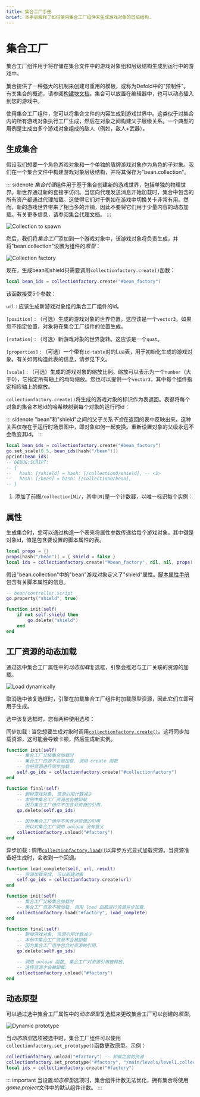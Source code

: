```yaml
---
title: 集合工厂手册
brief: 本手册解释了如何使用集合工厂组件来生成游戏对象的层级结构.
---
```


# 集合工厂

集合工厂组件用于将存储在集合文件中的游戏对象组和层级结构生成到运行中的游戏中。

集合提供了一种强大的机制来创建可重用的模板，或称为Defold中的"预制件"。有关集合的概述，请参阅[构建块文档](/manuals/building-blocks#collections)。集合可以放置在编辑器中，也可以动态插入到您的游戏中。

使用集合工厂组件，您可以将集合文件的内容生成到游戏世界中。这类似于对集合内的所有游戏对象执行工厂生成，然后在对象之间构建父子层级关系。一个典型的用例是生成由多个游戏对象组成的敌人（例如，敌人+武器）。

## 生成集合

假设我们想要一个角色游戏对象和一个单独的盾牌游戏对象作为角色的子对象。我们在一个集合文件中构建游戏对象层级结构，并将其保存为"bean.collection"。

::: sidenote
*集合代理*组件用于基于集合创建新的游戏世界，包括单独的物理世界。新世界通过新的套接字访问。当您向代理发送消息开始加载时，集合中包含的所有资产都通过代理加载。这使得它们对于例如在游戏中切换关卡非常有用。然而，新的游戏世界带来了相当多的开销，因此不要将它们用于少量内容的动态加载。有关更多信息，请参阅[集合代理文档](/manuals/collection-proxy)。
:::

![Collection to spawn](images/collection_factory/collection.png)

然后，我们将*集合工厂*添加到一个游戏对象中，该游戏对象将负责生成，并将"bean.collection"设置为组件的*原型*：

![Collection factory](images/collection_factory/factory.png)

现在，生成bean和shield只需要调用`collectionfactory.create()`函数：

```lua
local bean_ids = collectionfactory.create("#bean_factory")
```

该函数接受5个参数：

`url`
: 应该生成新游戏对象组的集合工厂组件的id。

`[position]`
: （可选）生成的游戏对象的世界位置。这应该是一个`vector3`。如果您不指定位置，对象将在集合工厂组件的位置生成。

`[rotation]`
: （可选）新游戏对象的世界旋转。这应该是一个`quat`。

`[properties]`
: （可选）一个带有`id`-`table`对的Lua表，用于初始化生成的游戏对象。有关如何构造此表的信息，请参见下文。

`[scale]`
: （可选）生成的游戏对象的缩放比例。缩放可以表示为一个`number`（大于0），它指定所有轴上的均匀缩放。您也可以提供一个`vector3`，其中每个组件指定相应轴上的缩放。

`collectionfactory.create()`将生成的游戏对象的标识作为表返回。表键将每个对象的集合本地id的哈希映射到每个对象的运行时id：

::: sidenote
"bean"和"shield"之间的父子关系*不会*在返回的表中反映出来。这种关系仅存在于运行时场景图中，即对象如何一起变换。重新设置对象的父级永远不会改变其id。
:::

```lua
local bean_ids = collectionfactory.create("#bean_factory")
go.set_scale(0.5, bean_ids[hash("/bean")])
pprint(bean_ids)
-- DEBUG:SCRIPT:
-- {
--   hash: [/shield] = hash: [/collection0/shield], -- <1>
--   hash: [/bean] = hash: [/collection0/bean],
-- }
```
1. 添加了前缀`/collection[N]/`，其中`[N]`是一个计数器，以唯一标识每个实例：

## 属性

生成集合时，您可以通过构造一个表来将属性参数传递给每个游戏对象，其中键是对象id，值是包含要设置的脚本属性的表。

```lua
local props = {}
props[hash("/bean")] = { shield = false }
local ids = collectionfactory.create("#bean_factory", nil, nil, props)
```

假设"bean.collection"中的"bean"游戏对象定义了"shield"属性。[脚本属性手册](/manuals/script-properties)包含有关脚本属性的信息。

```lua
-- bean/controller.script
go.property("shield", true)

function init(self)
    if not self.shield then
        go.delete("shield")
    end     
end
```

## 工厂资源的动态加载

通过选中集合工厂属性中的*动态加载*复选框，引擎会推迟与工厂关联的资源的加载。

![Load dynamically](images/collection_factory/load_dynamically.png)

取消选中该复选框时，引擎在加载集合工厂组件时加载原型资源，因此它们立即可用于生成。

选中该复选框时，您有两种使用选项：

同步加载
: 当您想要生成对象时调用[`collectionfactory.create()`](/ref/collectionfactory/#collectionfactory.create:url-[position]-[rotation]-[properties]-[scale])。这将同步加载资源，这可能会导致卡顿，然后生成新实例。

  ```lua
  function init(self)
      -- 集合工厂父级集合加载时
      -- 集合工厂资源不会被加载. 调用 create 函数
      -- 会把资源进行同步加载.
      self.go_ids = collectionfactory.create("#collectionfactory")
  end

  function final(self)  
      -- 删掉游戏对象, 资源引用计数减少
      -- 本例中集合工厂资源也会被卸载
      -- 因为集合工厂组件不包含对资源的引用.
      go.delete(self.go_ids)

      -- 因为集合工厂组件不包含对资源的引用
      -- 所以对集合工厂调用 unload 没有意义
      collectionfactory.unload("#factory")
  end
  ```

异步加载
: 调用[`collectionfactory.load()`](/ref/collectionfactory/#collectionfactory.load:[url]-[complete_function])以异步方式显式加载资源。当资源准备好生成时，会收到一个回调。

  ```lua
  function load_complete(self, url, result)
      -- 资源加载完成, 可以新建对象
      self.go_ids = collectionfactory.create(url)
  end

  function init(self)
      -- 集合工厂父级集合加载时
      -- 集合工厂资源不被加载. 调用 load 函数进行资源异步加载.
      collectionfactory.load("#factory", load_complete)
  end

  function final(self)
      -- 删掉游戏对象, 资源引用计数减少
      -- 本例中集合工厂资源不会被卸载
      -- 因为集合工厂组件包含对资源的引用.
      go.delete(self.go_ids)

      -- 调用 unload 函数, 集合工厂对资源引用被释放,
      -- 这样资源才会被卸载.
      collectionfactory.unload("#factory")
  end
  ```


## 动态原型

可以通过选中集合工厂属性中的*动态原型*复选框来更改集合工厂可以创建的*原型*。

![Dynamic prototype](images/collection_factory/dynamic_prototype.png)

当*动态原型*选项被选中时，集合工厂组件可以使用`collectionfactory.set_prototype()`函数更改原型。示例：

```lua
collectionfactory.unload("#factory") -- 卸载之前的资源
collectionfactory.set_prototype("#factory", "/main/levels/level1.collectionc")
local ids = collectionfactory.create("#factory")
```

::: important
当设置*动态原型*选项时，集合组件计数无法优化，拥有集合将使用*game.project*文件中的默认组件计数。
:::

